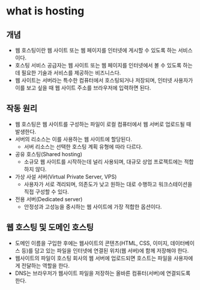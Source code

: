 # what is hosting

## 개념

- 웹 호스팅이란 웹 사이트 또는 웹 페이지를 인터넷에 게시할 수 있도록 하는 서비스이다.
- 호스팅 서비스 공급자는 웹 사이트 또는 웹 페이지를 인터넷에서 볼 수 있도록 하는 데 필요한 기술과 서비스를 제공하는 비즈니스다.
- 웹 사이트는 서버라는 특수한 컴퓨터에서 호스팅되거나 저장되며, 인터넷 사용자가 이를 보고 싶을 때 웹 사이트 주소를 브라우저에 입력하면 된다.

## 작동 원리

- 웹 호스팅은 웹 사이트를 구성하는 파일이 로컬 컴퓨터에서 웹 서버로 업로드될 때 발생한다.
- 서버의 리소스는 이를 사용하는 웹 사이트에 할당된다.
  - 서버 리소스는 선택한 호스팅 계획 유형에 따라 다르다.
- 공유 호스팅(Shared hosting)
  - 소규모 웹 사이트를 시작하는데 널리 사용되며, 대규모 상업 프로젝트에는 적합하지 않다.
- 가상 사설 서버(Virtual Private Server, VPS)
  - 사용자가 서로 격리되며, 의존도가 낮고 원하는 대로 수행하고 워크스테이션을 직접 구성할 수 있다.
- 전용 서버(Dedicated server)
  - 안정성과 고성능을 중시하는 웹 사이트에 가장 적합한 옵션이다.

## 웹 호스팅 및 도메인 호스팅

- 도메인 이름을 구입한 후에는 웹사이트의 콘텐츠(HTML, CSS, 이미지, 데이터베이스 등)를 담고 있는 파일을 인터넷에 연결된 위치(웹 서버)에 함께 저장해야 한다.
- 웹사이트의 파일이 호스팅 회사의 웹 서버에 업로드되면 호스트는 파일을 사용자에게 전달하는 역할을 한다.
- DNS는 브라우저가 웹사이트 파일을 저장하는 올바른 컴퓨터(서버)에 연결되도록 한다.
